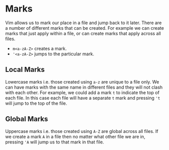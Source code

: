 # Marks

Vim allows us to mark our place in a file and jump back to it later. There are a number of different marks that can be created. For example we can create marks that just apply within a file, or can create marks that apply across all files.

* `m<a-zA-Z>` creates a mark.
* `'<a-zA-Z>` jumps to the particular mark.

## Local Marks

Lowercase marks i.e. those created using `a-z` are unique to a file only. We can have marks with the same name in different files and they will not clash with each other. For example, we could add a mark `t` to indicate the top of each file. In this case each file will have a separate `t` mark and pressing `'t` will jump to the top of the file.

## Global Marks

Uppercase marks i.e. those created using `A-Z` are global across all files. If we create a mark `A` in a file then no matter what other file we are in, pressing `'A` will jump us to that mark in that file.
